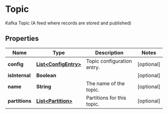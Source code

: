 

# Topic

Kafka Topic (A feed where records are stored and published)

## Properties

Name | Type | Description | Notes
------------ | ------------- | ------------- | -------------
**config** | [**List&lt;ConfigEntry&gt;**](ConfigEntry.md) | Topic configuration entry. |  [optional]
**isInternal** | **Boolean** |  |  [optional]
**name** | **String** | The name of the topic. |  [optional]
**partitions** | [**List&lt;Partition&gt;**](Partition.md) | Partitions for this topic. |  [optional]



